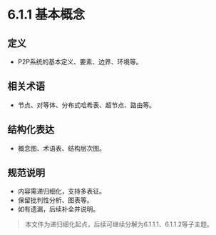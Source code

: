 # 6.1.1 基本概念

## 定义

- P2P系统的基本定义、要素、边界、环境等。

## 相关术语

- 节点、对等体、分布式哈希表、超节点、路由等。

## 结构化表达

- 概念图、术语表、结构层次图。

## 规范说明

- 内容需递归细化，支持多表征。
- 保留批判性分析、图表等。
- 如有遗漏，后续补全并说明。

> 本文件为递归细化起点，后续可继续分解为6.1.1.1、6.1.1.2等子主题。
